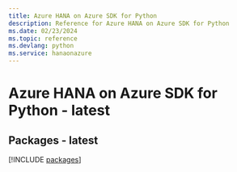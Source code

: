 ```yaml
---
title: Azure HANA on Azure SDK for Python
description: Reference for Azure HANA on Azure SDK for Python
ms.date: 02/23/2024
ms.topic: reference
ms.devlang: python
ms.service: hanaonazure
---
```

# Azure HANA on Azure SDK for Python - latest
## Packages - latest
[!INCLUDE [packages](hana-on-azure-index.md)]